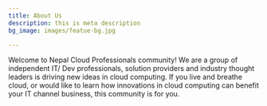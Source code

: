 ```yaml
---
title: About Us
description: this is meta description
bg_image: images/featue-bg.jpg

---
```

Welcome to Nepal Cloud Professionals community! We are a group of independent IT/ Dev professionals, solution providers and industry thought leaders is driving new ideas in cloud computing. If you live and breathe cloud, or would like to learn how innovations in cloud computing can benefit your IT channel business, this community is for you.